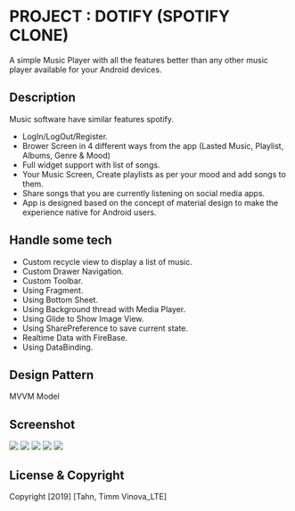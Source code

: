 # PROJECT : DOTIFY (SPOTIFY CLONE)
A simple Music Player with all the features better than any other music player available for your Android devices.

## Description
Music software have similar features spotify.
- LogIn/LogOut/Register.
- Brower Screen in 4 different ways from the app (Lasted Music, Playlist, Albums, Genre & Mood)
- Full widget support with list of songs. 
- Your Music Screen, Create playlists as per your mood and add songs to them. 
- Share songs that you are currently listening on social media apps.
- App is designed based on the concept of material design to make the experience native for Android users.

## Handle some tech
- Custom recycle view to display a list of music.
- Custom Drawer Navigation.
- Custom Toolbar.
- Using Fragment.
- Using Bottom Sheet.
- Using Background thread with Media Player.
- Using Glide to Show Image View.
- Using SharePreference to save current state.
- Realtime Data with FireBase.
- Using DataBinding.

## Design Pattern
MVVM Model

## Screenshot
![](https://user-images.githubusercontent.com/38346869/60329024-afdce680-99b9-11e9-94d7-3bf3ccc25510.png)
![](https://user-images.githubusercontent.com/38346869/60329025-afdce680-99b9-11e9-9530-f0ed395402e5.png)
![](https://user-images.githubusercontent.com/38346869/60329026-afdce680-99b9-11e9-9b80-ca316d1dbe0e.png)
![](https://user-images.githubusercontent.com/38346869/60329027-b0757d00-99b9-11e9-950f-5aa13f4dad29.png)
![](https://user-images.githubusercontent.com/38346869/60329030-b0757d00-99b9-11e9-8455-a50b589cad40.png)

## License & Copyright
   Copyright [2019] [Tahn, Timm Vinova_LTE]
